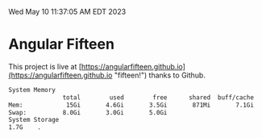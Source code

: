 Wed May 10 11:37:05 AM EDT 2023

# Angular Fifteen


This project is live at [https://angularfifteen.github.io](https://angularfifteen.github.io "fifteen!") thanks to Github.

```bash
System Memory
               total        used        free      shared  buff/cache   available
Mem:            15Gi       4.6Gi       3.5Gi       871Mi       7.1Gi       9.5Gi
Swap:          8.0Gi       3.0Gi       5.0Gi
System Storage
1.7G	.
```
